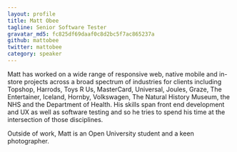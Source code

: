 ```yaml
---
layout: profile
title: Matt Obee
tagline: Senior Software Tester
gravatar_md5: fc825df69daaf0c8d2bc5f7ac865237a
github: mattobee
twitter: mattobee
category: speaker
---
```


Matt has worked on a wide range of responsive web, native mobile and in-store projects across a broad spectrum of industries for clients including Topshop, Harrods, Toys R Us, MasterCard, Universal, Joules, Graze, The Entertainer, Iceland, Hornby, Volkswagen, The Natural History Museum, the NHS and the Department of Health. His skills span front end development and UX as well as software testing and so he tries to spend his time at the intersection of those disciplines.

Outside of work, Matt is an Open University student and a keen photographer.